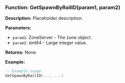 ### Function: GetSpawnByRailID(param1, param2)

**Description:**
Placeholder description.

**Parameters:**
- `param1`: ZoneServer - The zone object.
- `param2`: sint64 - Large integer value.

**Returns:** None.

**Example:**

```lua
-- Example usage
GetSpawnByRailID(..., ...)
```
